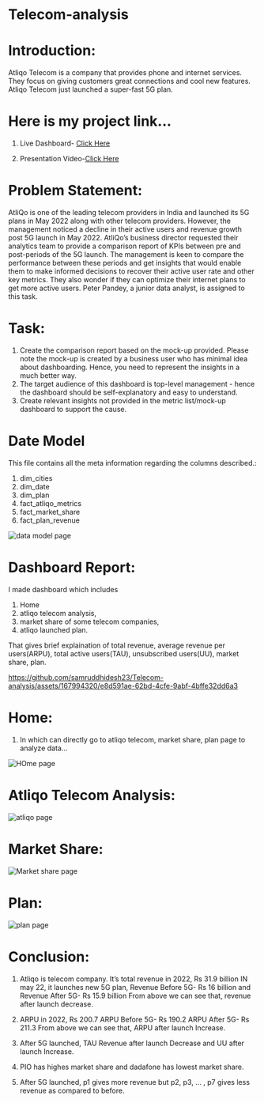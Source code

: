 # Telecom-analysis

# Introduction:

Atliqo Telecom is a company that provides phone and internet services. They focus on giving customers great connections and cool new features. Atliqo Telecom just launched a super-fast 5G plan.

# Here is my project link...

1. Live Dashboard- [Click Here](https://app.powerbi.com/view?r=eyJrIjoiYjIzOGQxMzAtZDIxYS00NmM0LTliN2ItODI5MDE1NzAzZWZiIiwidCI6ImM2ZTU0OWIzLTVmNDUtNDAzMi1hYWU5LWQ0MjQ0ZGM1YjJjNCJ9)

2. Presentation Video-[Click Here]()

   

# Problem Statement: 

AtliQo is one of the leading telecom providers in India and launched its 5G plans in May 2022 along with other telecom providers.
However, the management noticed a decline in their active users and revenue growth post 5G launch in May 2022. AtliQo’s business director requested their analytics team to provide a comparison report of KPIs between pre and post-periods of the 5G launch. The management is keen to compare the performance between these periods and get insights that would enable them to make informed decisions to recover their active user rate and other key metrics. They also wonder if they can optimize their internet plans to get more active users.  Peter Pandey, a junior data analyst, is assigned to this task.

# Task:

1. Create the comparison report based on the mock-up provided. Please note the mock-up is created by a business user who has minimal idea about dashboarding. Hence, you need to represent the insights in a much better way.
2. The target audience of this dashboard is top-level management - hence the dashboard should be self-explanatory and easy to understand.
3. Create relevant insights not provided in the metric list/mock-up dashboard to support the cause.

# Date Model

This file contains all the meta information regarding the columns described.:
1. dim_cities
2. dim_date
3. dim_plan
4. fact_atliqo_metrics
5. fact_market_share
6. fact_plan_revenue






![data model page](https://github.com/samruddhidesh23/Telecom-analysis/assets/167994320/4e63c304-3489-4803-8899-5b35ec4f38aa)




# Dashboard Report:

I made dashboard which includes 
1. Home 
2. atliqo telecom analysis, 
3. market share of some telecom companies, 
4. atliqo launched plan. 

That gives brief explaination of total revenue, average revenue per users(ARPU), total active users(TAU), unsubscribed users(UU), market share, plan.






https://github.com/samruddhidesh23/Telecom-analysis/assets/167994320/e8d591ae-62bd-4cfe-9abf-4bffe32dd6a3


# Home:

1. In which can directly go to atliqo telecom, market share, plan page to analyze data...




![HOme page](https://github.com/samruddhidesh23/Telecom-analysis/assets/167994320/7ad99fd9-ebfa-4750-90ec-6170011ff1a2)

# Atliqo Telecom Analysis:




![atliqo page](https://github.com/samruddhidesh23/Telecom-analysis/assets/167994320/d98e2a65-bc00-4b87-b24a-ecd15c0ea3ef)


# Market Share:


![Market share page](https://github.com/samruddhidesh23/Telecom-analysis/assets/167994320/47a8bc00-4c93-4318-82bb-bdfb6a9db832)


# Plan:


![plan page](https://github.com/samruddhidesh23/Telecom-analysis/assets/167994320/221c2b92-171a-40c2-b19b-57584918428f)


# Conclusion:
1. Atliqo is telecom company. It’s total revenue in 2022, Rs 31.9 billion
IN may 22, it launches new 5G plan, Revenue Before 5G- Rs 16 billion and Revenue After 5G- Rs 15.9 billion
From above we can see that, revenue after launch decrease.

2. ARPU in 2022, Rs 200.7
   ARPU Before 5G- Rs 190.2
   ARPU After 5G- Rs 211.3
From above we can see that, ARPU after launch Increase.

3. After 5G launched, TAU Revenue after launch Decrease and UU after launch Increase.

4. PIO has highes market share and dadafone has lowest market share.

5. After 5G launched, p1 gives more revenue but p2, p3, ... , p7 gives less revenue as compared to before.
